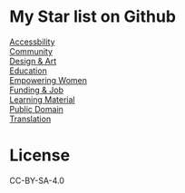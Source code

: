 # My Star list on Github
<a href="https://github.com/stars/4ioskd/lists/accessibility" rel="noopener noreferrer">Accessbility</a><br>
<a href="https://github.com/stars/4ioskd/lists/community" rel="noopener noreferrer">Community</a><br>
<a href="https://github.com/stars/4ioskd/lists/design-art" rel="noopener noreferrer">Design & Art</a><br>
<a href="https://github.com/stars/4ioskd/lists/education" rel="noopener noreferrer">Education</a><br>
<a href="https://github.com/stars/4ioskd/lists/empowering-women" rel="noopener noreferrer">Empowering Women</a><br>
<a href="https://github.com/stars/4ioskd/lists/funding-job" rel="noopener noreferrer">Funding & Job</a><br>
<a href="https://github.com/stars/4ioskd/lists/learning-material" rel="noopener noreferrer">Learning Material</a><br>
<a href="https://github.com/stars/4ioskd/lists/public-domain" rel="noopener noreferrer">Public Domain</a><br>
<a href="https://github.com/stars/4ioskd/lists/translation" rel="noopener noreferrer">Translation</a><br>

# License
CC-BY-SA-4.0
